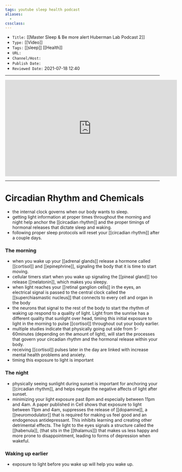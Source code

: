 ```yaml
---
tags: youtube sleep health podcast 
aliases: 
  - 
cssclass: 
---
```


- `Title:` [[Master Sleep & Be more alert Huberman Lab Podcast 2]]
- `Type:` [[Video]]
- `Tags:` [[sleep]] [[Health]]
- `URL:` 
- `Channel/Host:` 
- `Publish Date:` 
- `Reviewed Date:` 2021-07-18 12:40

---

<center><iframe width="560" height="315" src="https://www.youtube.com/embed/nm1TxQj9IsQ" title="YouTube video player" frameborder="0" allow="accelerometer; autoplay; clipboard-write; encrypted-media; gyroscope; picture-in-picture" allowfullscreen></iframe></center>

---

# Circadian Rhythm and Chemicals
- the internal clock governs when our body wants to sleep.
- getting light information at proper times throughout the morning and night help anchor the [[circadian rhythm]] and the proper timings of hormonal releases that dictate sleep and waking.
- following proper sleep protocols will reset your [[circadian rhythm]] after a couple days.

### The morning
- when you wake up your [[adrenal glands]] release a hormone called [[cortisol]] and [[epinephrine]], signaling the body that it is time to start moving.
- cellular timers start when you wake up signaling the [[pineal gland]] too release [[melatonin]], which makes you sleepy.
- when light reaches your [[retinal ganglion cells]] in the eyes, an electrical signal is passed to the central clock called the [[superchiasmastic nucleus]] that connects to every cell and organ in the body
- the neurons that signal to the rest of the body to start the rhythm of waking up respond to a quality of light. Light from the sunrise has a different quality that sunlight over head, timing this initial exposure to light in the morning to pulse [[cortisol]] throughout out your body earlier. 
- multiple studies indicate that physically going out side from 5-60minutes (depending on the amount of light), will start the processes that govern your circadian rhythm and the hormonal release within your body.
- receiving [[cortisol]] pulses later in the day are linked with increase mental health problems and anxiety.
- timing this exposure to light is important 

### The night
- physically seeing sunlight during sunset is important for anchoring your [[circadian rhythm]], and helps negate the negative affects of light after sunset.
- minimizing your light exposure past 8pm and especially between 11pm and 4am. A paper published in Cell shows that exposure to light between 11pm and 4am, suppresses the release of [[dopamine]], a [[neuromodulator]] that is required for making us feel good and an endogenous antidepressant. This inhibits learning and creating other detrimental effects. The light to the eyes signals a structure called the [[habenula]], (that sits in the [[thalamus]]) that makes us less happy and more prone to disappointment, leading to forms of depression when wakeful.

### Waking up earlier
- exposure to light before you wake up will help you wake up.